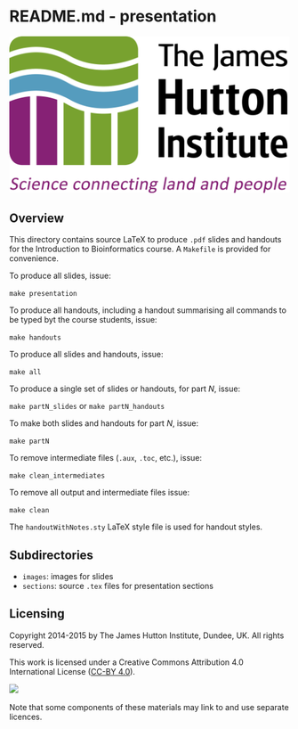# README.md - presentation

![../images/JHI_STRAP_Web.png](../images/JHI_STRAP_Web.png)

## Overview 

This directory contains source LaTeX to produce `.pdf` slides and handouts for the Introduction to Bioinformatics course. A `Makefile` is provided for convenience.

To produce all slides, issue:

`make presentation`

To produce all handouts, including a handout summarising all commands to be typed byt the course students, issue:

`make handouts`

To produce all slides and handouts, issue:

`make all`

To produce a single set of slides or handouts, for part *N*, issue:

`make partN_slides` or
`make partN_handouts`

To make both slides and handouts for part *N*, issue: 

`make partN`

To remove intermediate files (`.aux`, `.toc`, etc.), issue:

`make clean_intermediates`

To remove all output and intermediate files issue:

`make clean`

The `handoutWithNotes.sty` LaTeX style file is used for handout styles.

## Subdirectories

* `images`: images for slides
* `sections`: source `.tex` files for presentation sections

## Licensing

Copyright 2014-2015 by The James Hutton Institute, Dundee, UK. All rights reserved.

This work is licensed under a Creative Commons Attribution 4.0 International License ([CC-BY 4.0](http://creativecommons.org/licenses/by/4.0/)).

![](http://i.creativecommons.org/l/by/4.0/88x31.png)

Note that some components of these materials may link to and use separate licences.